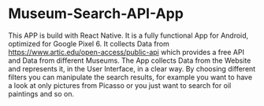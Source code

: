 # Museum-Search-API-App

This APP is build with React Native. It is a fully functional App for Android, optimized for Google Pixel 6. It collects Data from https://www.artic.edu/open-access/public-api which provides a free API and Data from different Museums. The App collects Data from the Website and represents it, in the User Interface, in a clear way. By choosing different filters you can manipulate the search results, for example you want to have a look at only pictures from Picasso or you just want to search for oil paintings and so on.
